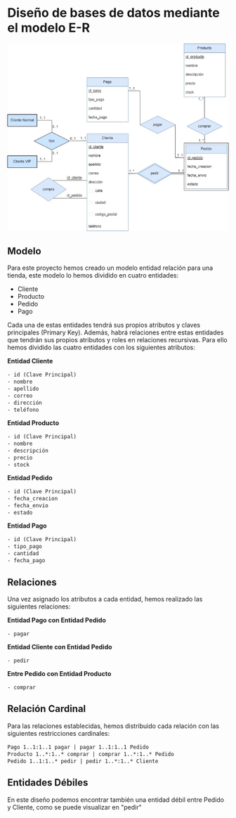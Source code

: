 # Diseño de bases de datos mediante el modelo E-R

![imagenModelo](./doc/modeloER.jpg)

## Modelo

Para este proyecto hemos creado un modelo entidad relación para una tienda, este modelo lo hemos dividido en cuatro entidades:

* Cliente
* Producto
* Pedido
* Pago

Cada una de estas entidades tendrá sus propios atributos y claves principales (Primary Key). Además, habrá relaciones entre estas entidades que tendrán sus propios atributos y roles en relaciones recursivas. Para ello hemos dividido las cuatro entidades con los siguientes atributos:

**Entidad Cliente**
```
- id (Clave Principal)
- nombre
- apellido
- correo
- dirección
- teléfono
```

**Entidad Producto**
```
- id (Clave Principal)
- nombre
- descripción
- precio
- stock
```

**Entidad Pedido**
```
- id (Clave Principal)
- fecha_creacion
- fecha_envio
- estado
```

**Entidad Pago**
```
- id (Clave Principal)
- tipo_pago
- cantidad
- fecha_pago
```


## Relaciones

Una vez asignado los atributos a cada entidad, hemos realizado las siguientes relaciones:

**Entidad Pago con Entidad Pedido**
```
- pagar
```

**Entidad Cliente con Entidad Pedido**
```
- pedir
```

**Entre Pedido con Entidad Producto**
```
- comprar
```

## Relación Cardinal

Para las relaciones establecidas, hemos distribuido cada relación con las siguientes restricciones cardinales:

```
Pago 1..1:1..1 pagar | pagar 1..1:1..1 Pedido
Producto 1..*:1..* comprar | comprar 1..*:1..* Pedido
Pedido 1..1:1..* pedir | pedir 1..*:1..* Cliente
```

## Entidades Débiles

En este diseño podemos encontrar también una entidad débil entre Pedido y Cliente, como se puede visualizar en "pedir"
